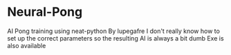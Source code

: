 # Neural-Pong
AI Pong training using neat-python
By lupegafre
I don't really know how to set up the correct parameters so the resulting AI is always a bit dumb
Exe is also available
